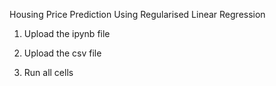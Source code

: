 Housing Price Prediction Using Regularised Linear Regression

1. Upload the ipynb file

2. Upload the csv file

3. Run all cells
